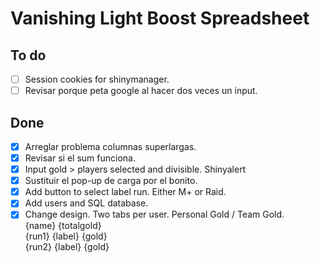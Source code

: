 # Vanishing Light Boost Spreadsheet

## To do
- [ ] Session cookies for shinymanager.
- [ ] Revisar porque peta google al hacer dos veces un input.

## Done
- [X] Arreglar problema columnas superlargas.
- [X] Revisar si el sum funciona.
- [X] Input gold > players selected and divisible. Shinyalert
- [X] Sustituir el pop-up de carga por el bonito.
- [X] Add button to select label run. Either M+ or Raid.
- [X] Add users and SQL database.
- [X] Change design. Two tabs per user. Personal Gold / Team Gold.  
             {name}  {totalgold}  
      {run1} {label} {gold}  
      {run2} {label} {gold}  
